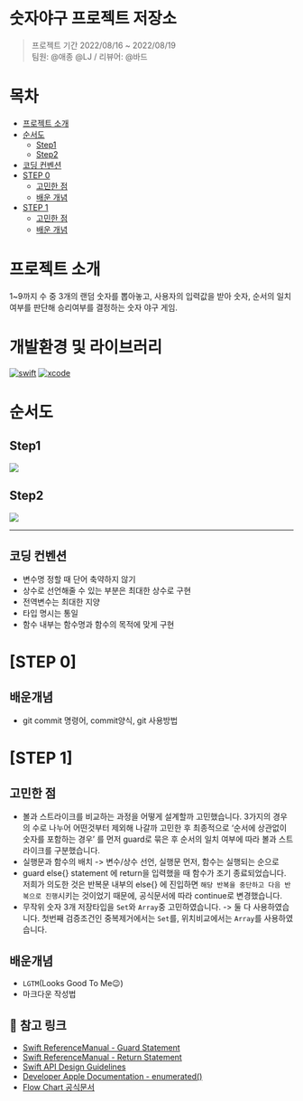 # 숫자야구 프로젝트 저장소
> 프로젝트 기간 2022/08/16 ~ 2022/08/19  
> 팀원: @애종 @LJ / 리뷰어: @바드

# 목차
- [프로젝트 소개](#프로젝트-소개)
- [순서도](#순서도)
    - [Step1](##Step1)
    - [Step2](##Step2)
- [코딩 컨벤션](##코딩-컨벤션)
- [STEP 0](#STEP-0)
   - [고민한 점](#고민한-점)
   - [배운 개념](#배운개념)
- [STEP 1](#STEP-1)
   - [고민한 점](#고민한-점)
   - [배운 개념](#배운개념)



# 프로젝트 소개
1~9까지 수 중 3개의 랜덤 숫자를 뽑아놓고, 사용자의 입력값을 받아 숫자, 순서의 일치여부를 판단해 승리여부를 결정하는 숫자 야구 게임.

# 개발환경 및 라이브러리
[![swift](https://img.shields.io/badge/swift-5.6-orange)]()
[![xcode](https://img.shields.io/badge/Xcode-13.4-blue)]()

# 순서도 

## Step1
![](https://i.imgur.com/eE0lPEQ.png)

## Step2
![](https://i.imgur.com/Cekbs0w.png)



---

## 코딩 컨벤션
- 변수명 정할 때 단어 축약하지 않기
- 상수로 선언해줄 수 있는 부분은 최대한 상수로 구현
- 전역변수는 최대한 지양
- 타입 명시는 통일
- 함수 내부는 함수명과 함수의 목적에 맞게 구현

# [STEP 0]


## 배운개념
- git commit 명령어, commit양식, git 사용방법


# [STEP 1]

## 고민한 점
- 볼과 스트라이크를 비교하는 과정을 어떻게 설계할까 고민했습니다. 3가지의 경우의 수로 나누어 어떤것부터 제외해 나갈까 고민한 후 최종적으로 ‘순서에 상관없이 숫자를 포함하는 경우’ 를 먼저 guard로 묶은 후 순서의 일치 여부에 따라 볼과 스트라이크를 구분했습니다.
- 실행문과 함수의 배치 -> 변수/상수 선언, 실행문 먼저, 함수는 실행되는 순으로 
- guard else{} statement 에 return을 입력했을 때 함수가 조기 종료되었습니다. 저희가 의도한 것은 반복문 내부의 else{} 에 진입하면 `해당 반복을 중단하고 다음 반복으로 진행`시키는 것이었기 때문에, 공식문서에 따라 continue로 변경했습니다. 
- 무작위 숫자 3개 저장타입을 `Set`와 `Array`중 고민하였습니다. -> 둘 다 사용하였습니다. 첫번째 검증조건인 중복제거에서는 `Set`를, 위치비교에서는 `Array`를 사용하였습니다.  

## 배운개념

- `LGTM`(Looks Good To Me😉)
- 마크다운 작성법



## 🔗 참고 링크
- [Swift ReferenceManual - Guard Statement](https://docs.swift.org/swift-book/ReferenceManual/Statements.html#grammar_guard-statement)
- [Swift ReferenceManual - Return Statement](https://docs.swift.org/swift-book/ReferenceManual/Statements.html#grammar_return-statement)
- [Swift API Design Guidelines](https://www.swift.org/documentation/api-design-guidelines/)
- [Developer Apple Documentation - enumerated()](https://developer.apple.com/documentation/swift/array/enumerated())
- [Flow Chart 공식문서](http://www.tcpschool.com/codingmath/flowchart)
